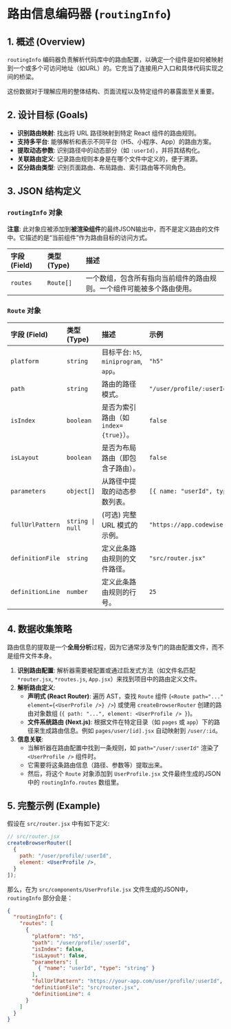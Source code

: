 # 路由信息编码器 (`routingInfo`)

## 1. 概述 (Overview)

`routingInfo` 编码器负责解析代码库中的路由配置，以确定一个组件是如何被映射到一个或多个可访问地址（如URL）的。它充当了连接用户入口和具体代码实现之间的桥梁。

这份数据对于理解应用的整体结构、页面流程以及特定组件的暴露面至关重要。

## 2. 设计目标 (Goals)

- **识别路由映射**: 找出将 URL 路径映射到特定 React 组件的路由规则。
- **支持多平台**: 能够解析和表示不同平台（H5、小程序、App）的路由方案。
- **提取动态参数**: 识别路径中的动态部分（如 `:userId`），并将其结构化。
- **关联路由定义**: 记录路由规则本身是在哪个文件中定义的，便于溯源。
- **区分路由类型**: 识别页面路由、布局路由、索引路由等不同角色。

## 3. JSON 结构定义

### `routingInfo` 对象

**注意**: 此对象应被添加到**被渲染组件**的最终JSON输出中，而不是定义路由的文件中。它描述的是“当前组件”作为路由目标的访问方式。

| 字段 (Field) | 类型 (Type) | 描述 |
| :--- | :--- | :--- |
| `routes` | `Route[]` | 一个数组，包含所有指向当前组件的路由规则。一个组件可能被多个路由使用。 |

### `Route` 对象

| 字段 (Field) | 类型 (Type) | 描述 | 示例 |
| :--- | :--- | :--- | :--- |
| `platform` | `string` | 目标平台: `h5`, `miniprogram`, `app`。 | `"h5"` |
| `path` | `string` | 路由的路径模式。 | `"/user/profile/:userId"` |
| `isIndex` | `boolean` | 是否为索引路由（如 `index={true}`）。 | `false` |
| `isLayout` | `boolean` | 是否为布局路由（即包含子路由）。 | `false` |
| `parameters` | `object[]` | 从路径中提取的动态参数列表。 | `[{ name: "userId", type: "string" }]`|
| `fullUrlPattern`| `string \| null`| (可选) 完整 URL 模式的示例。 | `"https://app.codewise.com/user/:userId"` |
| `definitionFile`| `string` | 定义此条路由规则的文件路径。 | `"src/router.jsx"` |
| `definitionLine`| `number` | 定义此条路由规则的行号。 | `25` |

## 4. 数据收集策略

路由信息的提取是一个**全局分析**过程，因为它通常涉及专门的路由配置文件，而不是组件文件本身。

1.  **识别路由配置**: 解析器需要被配置或通过启发式方法（如文件名匹配 `*router.jsx`, `*routes.js`, `App.jsx`）来找到项目中的路由定义文件。
2.  **解析路由定义**:
    -   **声明式 (React Router)**: 遍历 AST，查找 `Route` 组件 (`<Route path="..." element={<UserProfile />} />`) 或使用 `createBrowserRouter` 创建的路由对象数组 (`{ path: "...", element: <UserProfile /> }`)。
    -   **文件系统路由 (Next.js)**: 根据文件在特定目录（如 `pages` 或 `app`）下的路径来生成路由信息。例如 `pages/user/[id].jsx` 自动映射到 `/user/:id`。
3.  **信息关联**:
    -   当解析器在路由配置中找到一条规则，如 `path="/user/:userId"` 渲染了 `<UserProfile />` 组件时。
    -   它需要将这条路由信息（路径、参数等）提取出来。
    -   然后，将这个 `Route` 对象添加到 `UserProfile.jsx` 文件最终生成的JSON中的 `routingInfo.routes` 数组里。

## 5. 完整示例 (Example)

假设在 `src/router.jsx` 中有如下定义:
```jsx
// src/router.jsx
createBrowserRouter([
  {
    path: "/user/profile/:userId",
    element: <UserProfile />,
  }
]);
```

那么，在为 `src/components/UserProfile.jsx` 文件生成的JSON中，`routingInfo` 部分会是：

```json
{
  "routingInfo": {
    "routes": [
      {
        "platform": "h5",
        "path": "/user/profile/:userId",
        "isIndex": false,
        "isLayout": false,
        "parameters": [
          { "name": "userId", "type": "string" }
        ],
        "fullUrlPattern": "https://your-app.com/user/profile/:userId",
        "definitionFile": "src/router.jsx",
        "definitionLine": 4
      }
    ]
  }
}
```